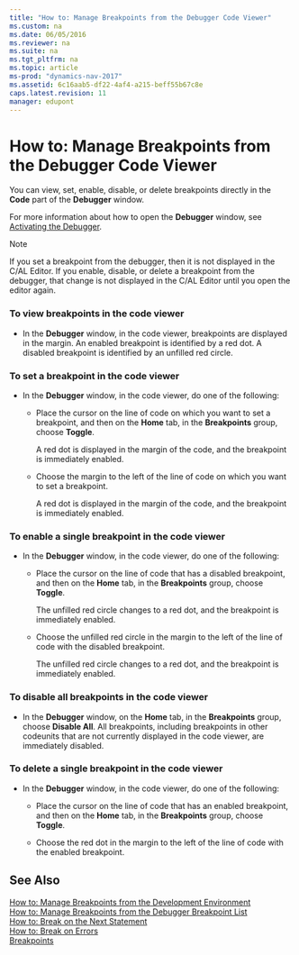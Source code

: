 ```yaml
---
title: "How to: Manage Breakpoints from the Debugger Code Viewer"
ms.custom: na
ms.date: 06/05/2016
ms.reviewer: na
ms.suite: na
ms.tgt_pltfrm: na
ms.topic: article
ms-prod: "dynamics-nav-2017"
ms.assetid: 6c16aab5-df22-4af4-a215-beff55b67c8e
caps.latest.revision: 11
manager: edupont
---
```

# How to: Manage Breakpoints from the Debugger Code Viewer
You can view, set, enable, disable, or delete breakpoints directly in the **Code** part of the **Debugger** window.  
  
 For more information about how to open the **Debugger** window, see [Activating the Debugger](Activating-the-Debugger.md).  
  
> [!NOTE]  
>  If you set a breakpoint from the debugger, then it is not displayed in the C/AL Editor. If you enable, disable, or delete a breakpoint from the debugger, that change is not displayed in the C/AL Editor until you open the editor again.  
  
### To view breakpoints in the code viewer  
  
-   In the **Debugger** window, in the code viewer, breakpoints are displayed in the margin. An enabled breakpoint is identified by a red dot. A disabled breakpoint is identified by an unfilled red circle.  
  
### To set a breakpoint in the code viewer  
  
-   In the **Debugger** window, in the code viewer, do one of the following:  
  
    -   Place the cursor on the line of code on which you want to set a breakpoint, and then on the **Home** tab, in the **Breakpoints** group, choose **Toggle**.  
  
         A red dot is displayed in the margin of the code, and the breakpoint is immediately enabled.  
  
    -   Choose the margin to the left of the line of code on which you want to set a breakpoint.  
  
         A red dot is displayed in the margin of the code, and the breakpoint is immediately enabled.  
  
### To enable a single breakpoint in the code viewer  
  
-   In the **Debugger** window, in the code viewer, do one of the following:  
  
    -   Place the cursor on the line of code that has a disabled breakpoint, and then on the **Home** tab, in the **Breakpoints** group, choose **Toggle**.  
  
         The unfilled red circle changes to a red dot, and the breakpoint is immediately enabled.  
  
    -   Choose the unfilled red circle in the margin to the left of the line of code with the disabled breakpoint.  
  
         The unfilled red circle changes to a red dot, and the breakpoint is immediately enabled.  
  
### To disable all breakpoints in the code viewer  
  
-   In the **Debugger** window, on the **Home** tab, in the **Breakpoints** group, choose **Disable All**. All breakpoints, including breakpoints in other codeunits that are not currently displayed in the code viewer, are immediately disabled.  
  
### To delete a single breakpoint in the code viewer  
  
-   In the **Debugger** window, in the code viewer, do one of the following:  
  
    -   Place the cursor on the line of code that has an enabled breakpoint, and then on the **Home** tab, in the **Breakpoints** group, choose **Toggle**.  
  
    -   Choose the red dot in the margin to the left of the line of code with the enabled breakpoint.  
  
## See Also  
 [How to: Manage Breakpoints from the Development Environment](How%20to:%20Manage%20Breakpoints%20from%20the%20Development%20Environment.md)   
 [How to: Manage Breakpoints from the Debugger Breakpoint List](How%20to:%20Manage%20Breakpoints%20from%20the%20Debugger%20Breakpoint%20List.md)   
 [How to: Break on the Next Statement](How%20to:%20Break%20on%20the%20Next%20Statement.md)   
 [How to: Break on Errors](How%20to:%20Break%20on%20Errors.md)   
 [Breakpoints](Breakpoints.md)